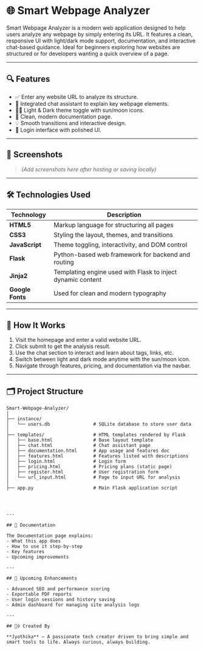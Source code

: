 # 🌐 Smart Webpage Analyzer

Smart Webpage Analyzer is a modern web application designed to help users analyze any webpage by simply entering its URL. It features a clean, responsive UI with light/dark mode support, documentation, and interactive chat-based guidance. Ideal for beginners exploring how websites are structured or for developers wanting a quick overview of a page.

---

## 🔍 Features

- ✅ Enter any website URL to analyze its structure.
- 💬 Integrated chat assistant to explain key webpage elements.
- 🌙🌞 Light & Dark theme toggle with sun/moon icons.
- 📄 Clean, modern documentation page.
- 💡 Smooth transitions and interactive design.
- 🔐 Login interface with polished UI.

---

## 📸 Screenshots

> *(Add screenshots here after hosting or saving locally)*

---

## 🛠️ Technologies Used

| Technology      | Description                                                                 |
|------------------|-----------------------------------------------------------------------------|
| **HTML5**         | Markup language for structuring all pages                                  |
| **CSS3**          | Styling the layout, themes, and transitions                                |
| **JavaScript**    | Theme toggling, interactivity, and DOM control                            |
| **Flask**         | Python-based web framework for backend and routing                        |
| **Jinja2**        | Templating engine used with Flask to inject dynamic content               |
| **Google Fonts**  | Used for clean and modern typography                                      |

---

## 🧠 How It Works

1. Visit the homepage and enter a valid website URL.
2. Click submit to get the analysis result.
3. Use the chat section to interact and learn about tags, links, etc.
4. Switch between light and dark mode anytime with the sun/moon icon.
5. Navigate through features, pricing, and documentation via the navbar.

---

## 🗂️ Project Structure

```plaintext
Smart-Webpage-Analyzer/
│
├── instance/
│   └── users.db                # SQLite database to store user data
│
├── templates/                  # HTML templates rendered by Flask
│   ├── base.html               # Base layout template
│   ├── chat.html               # Chat assistant page
│   ├── documentation.html      # App usage and features doc
│   ├── features.html           # Features listed with descriptions
│   ├── login.html              # Login form
│   ├── pricing.html            # Pricing plans (static page)
│   ├── register.html           # User registration form
│   └── url_input.html          # Page to input URL for analysis
│
├── app.py                      # Main Flask application script




---

## 📄 Documentation

The Documentation page explains:
- What this app does
- How to use it step-by-step
- Key features
- Upcoming improvements

---

## 🚀 Upcoming Enhancements

- Advanced SEO and performance scoring
- Exportable PDF reports
- User login sessions and history saving
- Admin dashboard for managing site analysis logs

---

## 🙋‍♀️ Created By

**Jyothika** – A passionate tech creator driven to bring simple and smart tools to life. Always curious, always building.

